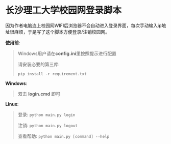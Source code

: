 # 长沙理工大学校园网登录脚本

因为作者电脑连上校园网WIFI后浏览器不会自动进入登录界面，每次手动输入ip地址很麻烦，于是写了这个脚本方便登录/注销校园网。

**使用前**:

> Windows用户请在**config.ini**里按照提示进行配置
>
> 请安装必要的第三库:
>
> `pip install -r requirement.txt`

**Windows**:

> 双击 **login.cmd** 即可

**Linux**:

> 登录: `python main.py login`
>
> 注销: `python main.py logout`
> 
> 查看帮助: `python main.py [command] --help`
